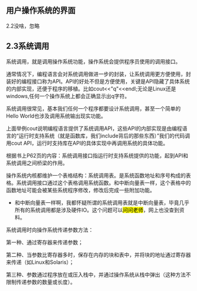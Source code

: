 ## 用户操作系统的界面

2.2没啥，忽略

## 2.3系统调用

系统调用，就是调用操作系统功能，操作系统会提供程序员使用的调用接口。

通常情况下，编程语言会对系统调用做进一步的封装，让系统调用更方便使用，封装好的编程接口称为API。API的好处不但是方便使用，关键是API隐藏了具体系统的内部实现，还便于程序的移植。比如cout<<"q"<<endl;无论是Linux还是windows,任何一个操作系统上都会正确显示出q字符。

系统调用很常见，基本我们任何一个程序都要设计系统调用，甚至一个简单的Hello World也涉及调用系统输出现实功能。

上面举例cout说明编程语言提供了系统调用API，这些API的内部实现是由编程语言的“运行时支持系统（就是函数库，我们include背后的那些东西）”我们的代码调用cout API，运行时支持库在API的具体实现中再调用系统的具体功能。

根据书上P62页的内容：系统调用接口指运行时支持系统提供的功能，起到API和系统调用之间桥梁的作用。

操作系统内核都维护一个表格结构：系统调用表。是系统函数地址和序号构成的表格。系统调用接口通过这个表格调用系统函数。和中断向量表一样，这个表格中的函数地址可能会被某些系统程序修改，修改后完成一些附加功能。

* 和中断向量表一样啊，我都怀疑所谓的系统调用表就是中断向量表，毕竟几乎所有的系统调用都是涉及硬件IO。这个问题可以<mark>问问老师</mark>，网上也没查到资料。

系统调用时向操作系统传递参数方法：

第一种、通过寄存器来传递参数；

第二种、当参数比寄存器多时，保存在内存的块和表中，并将块的地址通过寄存器来传递（如Linux和Solaris）；

第三种、参数通过程序放在或压入栈中，并通过操作系统从栈中弹出（这种方法不限制传递参数的数量或长度）。
